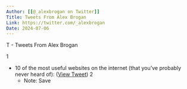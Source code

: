 ```yaml
---
Author: [[@_alexbrogan on Twitter]]
Title: Tweets From Alex Brogan
Link: https://twitter.com/_alexbrogan
Date: 2024-07-06
---
```

T - Tweets From Alex Brogan

1
- 10 of the most useful websites on the internet (that you’ve probably never heard of): ([View Tweet](https://twitter.com/_alexbrogan/status/1540685028308398080))
2
    - Note: Save
